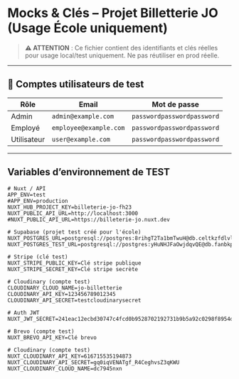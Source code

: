 # Mocks & Clés – Projet Billetterie JO (Usage École uniquement)

> **⚠️ ATTENTION** : Ce fichier contient des identifiants et clés réelles pour usage local/test uniquement. Ne pas réutiliser en prod réelle.

---

## 👤 Comptes utilisateurs de test

| Rôle       | Email                  | Mot de passe   |
|------------|------------------------|----------------|
| Admin      | `admin@example.com`       | `passwordpasswordpassword`    |
| Employé    | `employee@example.com`    | `passwordpasswordpassword`  |
| Utilisateur| `user@example.com`        | `passwordpasswordpassword`     |

---

## Variables d’environnement de TEST

```env
# Nuxt / API
APP_ENV=test
#APP_ENV=production
NUXT_HUB_PROJECT_KEY=billeterie-jo-fh23
NUXT_PUBLIC_API_URL=http://localhost:3000
#NUXT_PUBLIC_API_URL=https://billeterie-jo.nuxt.dev

# Supabase (projet test créé pour l'école)
NUXT_POSTGRES_URL=postgresql://postgres:8rihgT2Ta1bmTwuH@db.celtkzfdlvlfribqjlmy.supabase.co:5432/postgres
NUXT_POSTGRES_TEST_URL=postgresql://postgres:yHuNHJFaOwjdqvQE@db.fanbkpkrqnlxwpphpafi.supabase.co:5432/postgres

# Stripe (clé test)
NUXT_STRIPE_PUBLIC_KEY=Clé stripe publique
NUXT_STRIPE_SECRET_KEY=Clé stripe secrète

# Cloudinary (compte test)
CLOUDINARY_CLOUD_NAME=jo-billetterie
CLOUDINARY_API_KEY=123456789012345
CLOUDINARY_API_SECRET=testcloudinarysecret

# Auth JWT
NUXT_JWT_SECRET=241eac12ecbd30747c4fcd0b9528702192731b9b5a92c0298f8954d8f559c2c8

# Brevo (compte test)
NUXT_BREVO_API_KEY=Clé brevo

# Cloudinary (compte test)
NUXT_CLOUDINARY_API_KEY=616715535194873
NUXT_CLOUDINARY_API_SECRET=gq0iqVENATgf_R4CeghvsZ3qKWU
NUXT_CLOUDINARY_CLOUD_NAME=dc7945nxn
